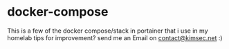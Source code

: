 # docker-compose
This is a few of the docker compose/stack in portainer that i use in my homelab
tips for improvement? send me an Email on contact@kimsec.net :) 
